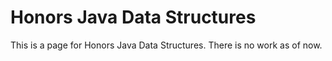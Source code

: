 # Honors Java Data Structures

This is a page for Honors Java Data Structures. There is no work as of now.